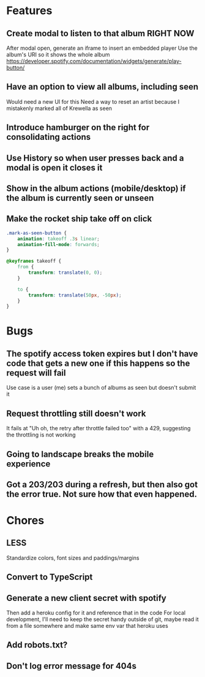 # Features

## Create modal to listen to that album RIGHT NOW
After modal open, generate an iframe to insert an embedded player
Use the album's URI so it shows the whole album
https://developer.spotify.com/documentation/widgets/generate/play-button/

## Have an option to view all albums, including seen
Would need a new UI for this
Need a way to reset an artist because I mistakenly marked all of Krewella as seen

## Introduce hamburger on the right for consolidating actions

## Use History so when user presses back and a modal is open it closes it

## Show in the album actions (mobile/desktop) if the album is currently seen or unseen

## Make the rocket ship take off on click
```css
.mark-as-seen-button {
    animation: takeoff .3s linear;
    animation-fill-mode: forwards;
}

@keyframes takeoff {
    from {
        transform: translate(0, 0);
    }

    to {
        transform: translate(50px, -50px);
    }
}
```

# Bugs

## The spotify access token expires but I don't have code that gets a new one if this happens so the request will fail
Use case is a user (me) sets a bunch of albums as seen but doesn't submit it

## Request throttling still doesn't work
It fails at "Uh oh, the retry after throttle failed too" with a 429, suggesting the throttling is not working

## Going to landscape breaks the mobile experience

## Got a 203/203 during a refresh, but then also got the error true. Not sure how that even happened.

# Chores

## LESS
Standardize colors, font sizes and paddings/margins

## Convert to TypeScript

## Generate a new client secret with spotify
Then add a heroku config for it and reference that in the code
For local development, I'll need to keep the secret handy outside of git, maybe read it from a file somewhere and make same env var that heroku uses

## Add robots.txt?

## Don't log error message for 404s
